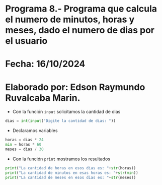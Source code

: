 # Programa 8.- Programa que calcula el numero de minutos, horas y meses, dado el numero de dias por el usuario
# Fecha: 16/10/2024
# Elaborado por: Edson Raymundo Ruvalcaba Marin. 
- Con la función `input` solicitamos la cantidad de dias
``` python
dias = int(input("Digite la cantidad de dias: "))
```
- Declaramos variables
``` python
horas = dias * 24
min = horas * 60
meses = dias / 30
```
- Con la función `print` mostramos los resultados
``` python
print("La cantidad de horas en esos dias es: "+str(horas))
print("La cantidad de minutos en esas horas es: "+str(min))
print("La cantidad de meses en esos dias es: "+str(meses))
